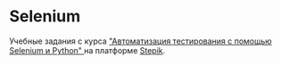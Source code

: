 # Selenium

Учебные задания с курса ["Автоматизация тестирования с помощью Selenium и Python" ](https://stepik.org/course/575/syllabus) на платформе [Stepik](https://stepik.org).



